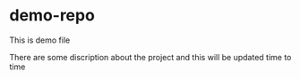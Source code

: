 # demo-repo
This is demo file

There are some discription about the project and this will be updated time to time
